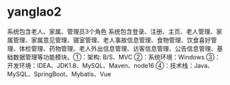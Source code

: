# yanglao2
系统包含老人、家属、管理员3个角色 系统包含登录、注册、主页、老人管理、家属管理、家属意见管理、寝室管理、老人事故信息管理、食物管理、饮食喜好管理、体检管理、药物管理、老人外出信息管理、访客信息管理、公告信息管理、基础数据管理等功能模块。①：架构: B/S、MVC ②：系统环境：Windows ③：开发环境：IDEA、JDK1.8、MySQL、Maven、node16 ④：技术栈：Java、MySQL、SpringBoot、Mybatis、Vue
